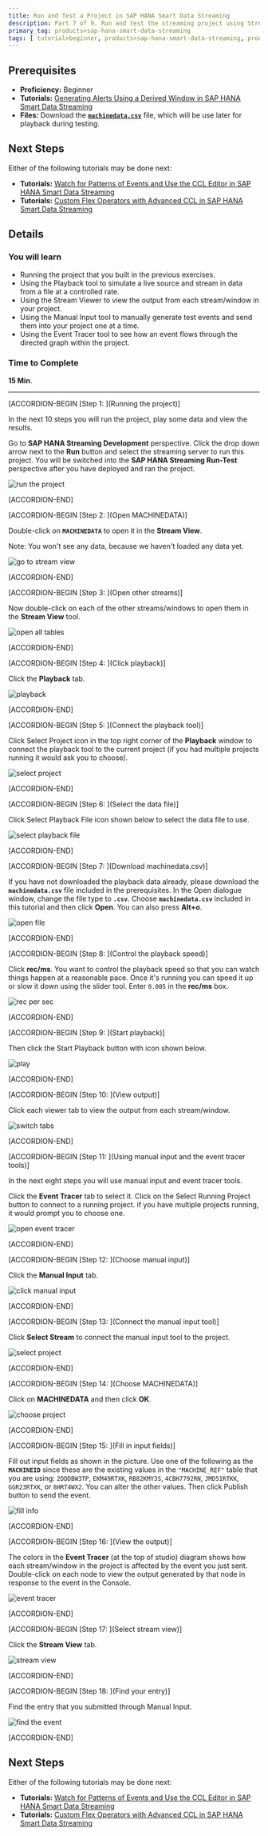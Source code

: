 ```yaml
---
title: Run and Test a Project in SAP HANA Smart Data Streaming
description: Part 7 of 9. Run and test the streaming project using Stream View, Manual Input, and Event Tracer tools.
primary_tag: products>sap-hana-smart-data-streaming
tags: [ tutorial>beginner, products>sap-hana-smart-data-streaming, products>sap-hana-studio ]
---
```

## Prerequisites  
- **Proficiency:** Beginner
- **Tutorials:** [Generating Alerts Using a Derived Window in SAP HANA Smart Data Streaming](http://www.sap.com/developer/tutorials/sds-part6-alerts.html)
- **Files:** Download the [**`machinedata.csv`**](https://raw.githubusercontent.com/SAPDocuments/Tutorials/master/tutorials/sds-part7-testing/machinedata.csv) file, which will be use later for playback during testing.

## Next Steps
Either of the following tutorials may be done next:
- **Tutorials:** [Watch for Patterns of Events and Use the CCL Editor in SAP HANA Smart Data Streaming](http://www.sap.com/developer/tutorials/sds-part8-patterns.html)
- **Tutorials:** [Custom Flex Operators with Advanced CCL in SAP HANA Smart Data Streaming](http://www.sap.com/developer/tutorials/sds-part9-flex-operators.html)

## Details
### You will learn  
- Running the project that you built in the previous exercises.
- Using the Playback tool to simulate a live source and stream in data from a file at a controlled rate.
- Using the Stream Viewer to view the output from each stream/window in your project.
- Using the Manual Input tool to manually generate test events and send them into your project one at a time.
- Using the Event Tracer tool to see how an event flows through the directed graph within the project.

### Time to Complete
**15 Min**.

---

[ACCORDION-BEGIN [Step 1: ](Running the project)]

In the next 10 steps you will run the project, play some data and view the results.

Go to **SAP HANA Streaming Development** perspective. Click the drop down arrow next to the **Run** button and select the streaming server to run this project. You will be switched into the **SAP HANA Streaming Run-Test** perspective after you have deployed and ran the project.

![run the project](runandplay/1-runtheproject.png)


[ACCORDION-END]

[ACCORDION-BEGIN [Step 2: ](Open MACHINEDATA)]

Double-click on **`MACHINEDATA`** to open it in the **Stream View**.

Note: You won't see any data, because we haven't loaded any data yet.

![go to stream view](runandplay/2-gotostreamview.png)


[ACCORDION-END]

[ACCORDION-BEGIN [Step 3: ](Open other streams)]

Now double-click on each of the other streams/windows to open them in the **Stream View** tool.

![open all tables](runandplay/3-openalltables.png)


[ACCORDION-END]

[ACCORDION-BEGIN [Step 4: ](Click playback)]

Click the **Playback** tab.

![playback](runandplay/4-playback.png)


[ACCORDION-END]

[ACCORDION-BEGIN [Step 5: ](Connect the playback tool)]

Click Select Project icon in the top right corner of the **Playback** window to connect the playback tool to the current project (if you had multiple projects running it would ask you to choose).

![select project](runandplay/5-selectproject.png)


[ACCORDION-END]

[ACCORDION-BEGIN [Step 6: ](Select the data file)]

Click Select Playback File icon shown below to select the data file to use.

![select playback file](runandplay/6-selectplaybackfile.png)


[ACCORDION-END]

[ACCORDION-BEGIN [Step 7: ](Download machinedata.csv)]

If you have not downloaded the playback data already, please download the **`machinedata.csv`** file included in the prerequisites. In the Open dialogue window, change the file type to **`.csv`**. Choose **`machinedata.csv`** included in this tutorial and then click **Open**. You can also press **Alt+o**.

![open file](runandplay/7-openfile.png)



[ACCORDION-END]

[ACCORDION-BEGIN [Step 8: ](Control the playback speed)]

Click **rec/ms**. You want to control the playback speed so that you can watch things happen at a reasonable pace. Once it's running you can speed it up or slow it down using the slider tool. Enter `0.005` in the **rec/ms** box.

![rec per sec](runandplay/8-recpersec.png)


[ACCORDION-END]

[ACCORDION-BEGIN [Step 9: ](Start playback)]

Then click the Start Playback button with icon shown below.

![play](runandplay/9-play.png)


[ACCORDION-END]

[ACCORDION-BEGIN [Step 10: ](View output)]

Click each viewer tab to view the output from each stream/window.

![switch tabs](runandplay/10-switchtabs.png)


[ACCORDION-END]

[ACCORDION-BEGIN [Step 11: ](Using manual input and the event tracer tools)]

In the next eight steps you will use manual input and event tracer tools.

Click the **Event Tracer** tab to select it. Click on the Select Running Project button to connect to a running project. if you have multiple projects running, it would prompt you to choose one.

![open event tracer](manualinput/1-openeventtracer.png)


[ACCORDION-END]

[ACCORDION-BEGIN [Step 12: ](Choose manual input)]

Click the **Manual Input** tab.

![click manual input](manualinput/2-clickmanualinput.png)


[ACCORDION-END]

[ACCORDION-BEGIN [Step 13: ](Connect the manual input tool)]

Click **Select Stream** to connect the manual input tool to the project.

![select project](manualinput/3-selectproject.png)



[ACCORDION-END]

[ACCORDION-BEGIN [Step 14: ](Choose MACHINEDATA)]

Click on **MACHINEDATA** and then click **OK**.

![choose project](manualinput/4-chooseproject.png)


[ACCORDION-END]

[ACCORDION-BEGIN [Step 15: ](Fill in input fields)]

Fill out input fields as shown in the picture. Use one of the following as the **`MACHINEID`** since these are the existing values in the `"MACHINE_REF"` table that you are using: `2DDDBW3TP`, `EKM49RTXK`, `RB82KMY3S`, `4CBH7792RN`, `JMD51RTKK`, `GGR23RTXK`, or `8HRT4WX2`. You can alter the other values. Then click Publish button to send the event.

![fill info](manualinput/5-fillinfo.png)


[ACCORDION-END]

[ACCORDION-BEGIN [Step 16: ](View the output)]

The colors in the **Event Tracer** (at the top  of studio) diagram shows how each stream/window in the project is affected by the event you just sent. Double-click on each node to view the output generated by that node in response to the event in the Console.

![event tracer](manualinput/6-eventtracer.png)


[ACCORDION-END]

[ACCORDION-BEGIN [Step 17: ](Select stream view)]

Click the **Stream View** tab.

![stream view](manualinput/7-streamview.png)


[ACCORDION-END]

[ACCORDION-BEGIN [Step 18: ](Find your entry)]

Find the entry that you submitted through Manual Input.

![find the event](manualinput/8-findtheevent.png)


[ACCORDION-END]


## Next Steps
Either of the following tutorials may be done next:
- **Tutorials:** [Watch for Patterns of Events and Use the CCL Editor in SAP HANA Smart Data Streaming](http://www.sap.com/developer/tutorials/sds-part8-patterns.html)
- **Tutorials:** [Custom Flex Operators with Advanced CCL in SAP HANA Smart Data Streaming](http://www.sap.com/developer/tutorials/sds-part9-flex-operators.html)
